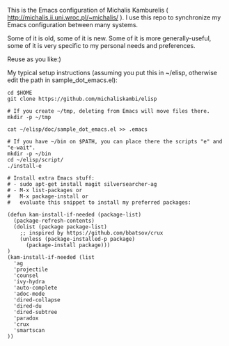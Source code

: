 This is the Emacs configuration of Michalis Kamburelis ( http://michalis.ii.uni.wroc.pl/~michalis/ ). I use this repo to synchronize my Emacs configuration between many systems.

Some of it is old, some of it is new. Some of it is more generally-useful, some of it is very specific to my personal needs and preferences.

Reuse as you like:)

My typical setup instructions (assuming you put this in ~/elisp, otherwise edit the path in sample_dot_emacs.el):

~~~~
cd $HOME
git clone https://github.com/michaliskambi/elisp

# If you create ~/tmp, deleting from Emacs will move files there.
mkdir -p ~/tmp

cat ~/elisp/doc/sample_dot_emacs.el >> .emacs

# If you have ~/bin on $PATH, you can place there the scripts "e" and "e-wait".
mkdir -p ~/bin
cd ~/elisp/script/
./install-e

# Install extra Emacs stuff:
# - sudo apt-get install magit silversearcher-ag
# - M-x list-packages or
#   M-x package-install or
#   evaluate this snippet to install my preferred packages:

(defun kam-install-if-needed (package-list)
  (package-refresh-contents)
  (dolist (package package-list)
    ;; inspired by https://github.com/bbatsov/crux
    (unless (package-installed-p package)
      (package-install package)))
)
(kam-install-if-needed (list
  'ag
  'projectile
  'counsel
  'ivy-hydra
  'auto-complete
  'adoc-mode
  'dired-collapse
  'dired-du
  'dired-subtree
  'paradox
  'crux
  'smartscan
))
~~~~
